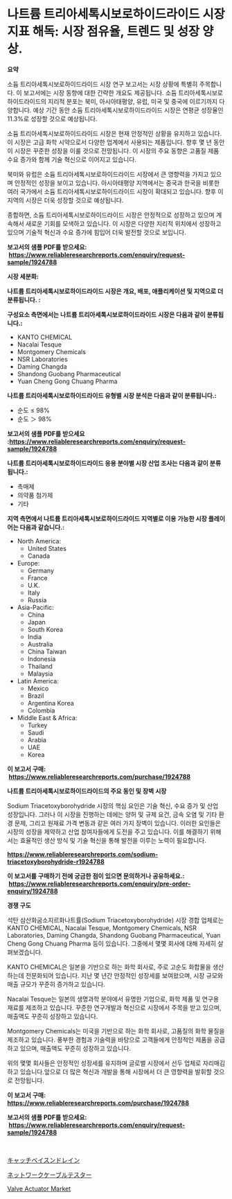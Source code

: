 <p><h1>나트륨 트리아세톡시보로하이드라이드 시장 지표 해독: 시장 점유율, 트렌드 및 성장 양상.</h1></p><p><strong>요약</strong></p>
<p><p>소듐 트리아세톡시보로하이드라이드 시장 연구 보고서는 시장 상황에 특별히 주목합니다. 이 보고서에는 시장 동향에 대한 간략한 개요도 제공됩니다. 소듐 트리아세톡시보로하이드라이드의 지리적 분포는 북미, 아시아태평양, 유럽, 미국 및 중국에 이르기까지 다양합니다. 예상 기간 동안 소듐 트리아세톡시보로하이드라이드 시장은 연평균 성장율인 11.3%로 성장할 것으로 예상됩니다.</p><p>소듐 트리아세톡시보로하이드라이드 시장은 현재 안정적인 상황을 유지하고 있습니다. 이 시장은 고급 화학 시약으로서 다양한 업계에서 사용되는 제품입니다. 향후 몇 년 동안 이 시장은 꾸준한 성장을 이룰 것으로 전망됩니다. 이 시장의 주요 동향은 고품질 제품 수요 증가와 함께 기술 혁신으로 이어지고 있습니다.</p><p>북미와 유럽은 소듐 트리아세톡시보로하이드라이드 시장에서 큰 영향력을 가지고 있으며 안정적인 성장을 보이고 있습니다. 아시아태평양 지역에서는 중국과 한국을 비롯한 여러 국가에서 소듐 트리아세톡시보로하이드라이드 시장이 확대되고 있습니다. 향후 이 지역의 시장은 더욱 성장할 것으로 예상됩니다.</p><p>종합하면, 소듐 트리아세톡시보로하이드라이드 시장은 안정적으로 성장하고 있으며 계속해서 새로운 기회를 모색하고 있습니다. 이 시장은 다양한 지리적 위치에서 성장하고 있으며 기술적 혁신과 수요 증가에 힘입어 더욱 발전할 것으로 보입니다.</p></p>
<p><strong>보고서의 샘플 PDF를 받으세요: &nbsp;<a href="https://www.reliableresearchreports.com/enquiry/request-sample/1924788">https://www.reliableresearchreports.com/enquiry/request-sample/1924788</a></strong></p>
<p><strong>시장 세분화:</strong></p>
<p><strong> 나트륨 트리아세톡시보로하이드라이드 시장은 개요, 배포, 애플리케이션 및 지역으로 더 분류됩니다. :</strong></p>
<p><strong>구성요소 측면에서는 나트륨 트리아세톡시보로하이드라이드 시장은 다음과 같이 분류됩니다.:</strong></p>
<p><ul><li>KANTO CHEMICAL</li><li>Nacalai Tesque</li><li>Montgomery Chemicals</li><li>NSR Laboratories</li><li>Daming Changda</li><li>Shandong Guobang Pharmaceutical</li><li>Yuan Cheng Gong Chuang Pharma</li></ul></p>
<p><strong> 나트륨 트리아세톡시보로하이드라이드 유형별 시장 분석은 다음과 같이 분류됩니다.:</strong></p>
<p><ul><li>순도 ≤ 98%</li><li>순도 ＞ 98%</li></ul></p>
<p><strong>보고서의 샘플 PDF를 받으세요 :<a href="https://www.reliableresearchreports.com/enquiry/request-sample/1924788">https://www.reliableresearchreports.com/enquiry/request-sample/1924788</a></strong></p>
<p><strong> 나트륨 트리아세톡시보로하이드라이드 응용 분야별 시장 산업 조사는 다음과 같이 분류됩니다.:</strong></p>
<p><ul><li>촉매제</li><li>의약품 첨가제</li><li>기타</li></ul></p>
<p><strong>지역 측면에서 나트륨 트리아세톡시보로하이드라이드 지역별로 이용 가능한 시장 플레이어는 다음과 같습니다.:</strong></p>
<p><ul>
    <li>
        North America:
        <ul>
            <li>United States</li>
            <li>Canada</li>
        </ul>
    </li>
    <li>
        Europe:
        <ul>
            <li>Germany</li>
            <li>France</li>
            <li>U.K.</li>
            <li>Italy</li>
            <li>Russia</li>
        </ul>
    </li>
    <li>
        Asia-Pacific:
        <ul>
            <li>China</li>
            <li>Japan</li>
            <li>South Korea</li>
            <li>India</li>
            <li>Australia</li>
            <li>China Taiwan</li>
            <li>Indonesia</li>
            <li>Thailand</li>
            <li>Malaysia</li>
        </ul>
    </li>
    <li>
        Latin America:
        <ul>
            <li>Mexico</li>
            <li>Brazil</li>
            <li>Argentina Korea</li>
            <li>Colombia</li>
        </ul>
    </li>
    <li>
        Middle East & Africa:
        <ul>
            <li>Turkey</li>
            <li>Saudi</li>
            <li>Arabia</li>
            <li>UAE</li>
            <li>Korea</li>
        </ul>
    </li>
    </ul></p>
<p><strong>이 보고서 구매: &nbsp;<a href="https://www.reliableresearchreports.com/purchase/1924788">https://www.reliableresearchreports.com/purchase/1924788</a></strong></p>
<p><strong>나트륨 트리아세톡시보로하이드라이드의 주요 동인 및 장벽 시장</strong></p>
<p><p>Sodium Triacetoxyborohydride 시장의 핵심 요인은 기술 혁신, 수요 증가 및 산업 성장입니다. 그러나 이 시장을 진행하는 데에는 양허 및 규제 요건, 금속 오염 및 기타 환경 문제, 그리고 원재료 가격 변동과 같은 여러 가지 장벽이 있습니다. 이러한 요인들은 시장의 성장을 제약하고 산업 참여자들에게 도전을 주고 있습니다. 이를 해결하기 위해서는 효율적인 생산 방식 및 기술 혁신을 통해 발전을 이루는 노력이 필요합니다.</p></p>
<p><strong><a href="https://www.reliableresearchreports.com/sodium-triacetoxyborohydride-r1924788">https://www.reliableresearchreports.com/sodium-triacetoxyborohydride-r1924788</a></strong></p>
<p><strong>이 보고서를 구매하기 전에 궁금한 점이 있으면 문의하거나 공유하세요.: &nbsp;<a href="https://www.reliableresearchreports.com/enquiry/pre-order-enquiry/1924788">https://www.reliableresearchreports.com/enquiry/pre-order-enquiry/1924788</a></strong></p>
<p><strong>경쟁 구도</strong></p>
<p><p>석탄 삼산화굼소지르화나트률(Sodium Triacetoxyborohydride) 시장 경합 업체로는 KANTO CHEMICAL, Nacalai Tesque, Montgomery Chemicals, NSR Laboratories, Daming Changda, Shandong Guobang Pharmaceutical, Yuan Cheng Gong Chuang Pharma 등이 있습니다. 그중에서 몇몇 회사에 대해 자세히 살펴보겠습니다.</p><p>KANTO CHEMICAL은 일본을 기반으로 하는 화학 회사로, 주로 고순도 화합물을 생산하는데 전문화되어 있습니다. 지난 몇 년간 안정적인 성장세를 보여왔으며, 시장 규모와 매출 규모가 꾸준히 증가하고 있습니다.</p><p>Nacalai Tesque는 일본의 생명과학 분야에서 유명한 기업으로, 화학 제품 및 연구용 재료를 제조하고 있습니다. 꾸준한 연구개발과 혁신으로 시장에서 주목을 받고 있으며, 매출액도 꾸준히 성장하고 있습니다.</p><p>Montgomery Chemicals는 미국을 기반으로 하는 화학 회사로, 고품질의 화학 물질을 제조하고 있습니다. 풍부한 경험과 기술력을 바탕으로 고객들에게 안정적인 제품을 공급하고 있으며, 매출액도 꾸준히 성장하고 있습니다.</p><p>위의 몇몇 회사들은 안정적인 성장세를 유지하며 글로벌 시장에서 선두 업체로 자리매김하고 있습니다.앞으로 더 많은 혁신과 개발을 통해 시장에서 더 큰 영향력을 발휘할 것으로 전망됩니다.</p></p>
<p><strong>이 보고서 구매: &nbsp; <a href="https://www.reliableresearchreports.com/purchase/1924788">https://www.reliableresearchreports.com/purchase/1924788</a></strong></p>
<p><strong>보고서의 샘플 PDF를 받으세요: &nbsp;<a href="https://www.reliableresearchreports.com/enquiry/request-sample/1924788">https://www.reliableresearchreports.com/enquiry/request-sample/1924788</a></strong><strong></strong></p>
<p>&nbsp;</p>
<p><p><a href="https://medium.com/@royfoote921/%E3%83%87%E3%82%B3%E3%83%BC%E3%83%87%E3%82%A3%E3%83%B3%E3%82%B0%E3%82%AD%E3%83%A3%E3%83%83%E3%83%81%E3%83%99%E3%82%A4%E3%82%B7%E3%83%B3%E3%83%89%E3%83%AC%E3%82%A4%E3%83%B3%E5%B8%82%E5%A0%B4%E3%83%A1%E3%83%88%E3%83%AA%E3%82%AF%E3%82%B9-%E5%B8%82%E5%A0%B4%E3%82%B7%E3%82%A7%E3%82%A2-%E3%83%88%E3%83%AC%E3%83%B3%E3%83%89-%E6%88%90%E9%95%B7%E3%83%91%E3%82%BF%E3%83%BC%E3%83%B3-260e77af9051">キャッチベイスンドレイン</a></p><p><a href="https://medium.com/@cielostamm/%E3%83%8D%E3%83%83%E3%83%88%E3%83%AF%E3%83%BC%E3%82%AF%E3%82%B1%E3%83%BC%E3%83%96%E3%83%AB%E3%83%86%E3%82%B9%E3%82%BF%E3%83%BC%E5%B8%82%E5%A0%B4%E3%81%AE%E5%88%86%E6%9E%90%E3%81%A82024%E5%B9%B4%E3%81%8B%E3%82%892031%E5%B9%B4%E3%81%BE%E3%81%A7%E3%81%AE%E4%BA%88%E6%B8%AC%E3%82%B5%E3%82%A4%E3%82%BA-ab0e2d80da9e">ネットワークケーブルテスター</a></p><p><a href="https://view.publitas.com/reportprime-1/valve-actuator-market-centers-on-aspects-such-as-market-growth-market-share-market-opportunity-and-projected-forecasts-spanning-from-2024-to-2031/">Valve Actuator Market</a></p></p>